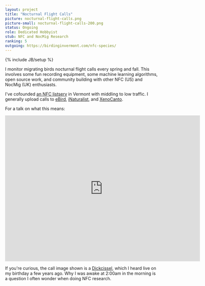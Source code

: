 ```yaml
---
layout: project
title: "Nocturnal Flight Calls"
picture: nocturnal-flight-calls.png
picture-small: nocturnal-flight-calls-200.png
status: Ongoing
role: Dedicated Hobbyist
stub: NFC and NocMig Research
ranking: 5
outgoing: https://birdinginvermont.com/nfc-species/
---
```

{% include JB/setup %}

I monitor migrating birds nocturnal flight calls every spring and fall. This involves some fun recording equipment, some machine learning algorithms, open source work, and community building with other NFC (US) and NocMig (UK) enthusiasts.

I've cofounded [an NFC listserv](https://list.uvm.edu/cgi-bin/wa?A0=NFC) in Vermont with middling to low traffic. I generally upload calls to [eBird](https://ebird.org/profile/Mjg0MTUx/GB-SCT), [iNaturalist](https://www.inaturalist.org/people/1513074), and [XenoCanto](https://xeno-canto.org/contributor/PDOWUIYNTF).

For a talk on what this means:

<iframe src="https://archive.org/embed/SeaGL2021-Richard_Littauer-Birds_by_Starlight" width="640" height="480" frameborder="0" webkitallowfullscreen="true" mozallowfullscreen="true" allowfullscreen></iframe>

If you're curious, the call image shown is a [Dickcissel](https://ebird.org/checklist/S73724113), which I heard live on my birthday a few years ago. Why I was awake at 2:00am in the morning is a question I often wonder when doing NFC research.